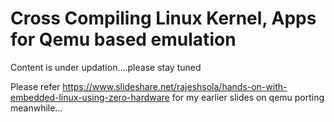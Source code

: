 # Cross Compiling Linux Kernel, Apps for Qemu based emulation

Content is under updation....please stay tuned

Please refer https://www.slideshare.net/rajeshsola/hands-on-with-embedded-linux-using-zero-hardware for my earlier slides on qemu porting meanwhile...


